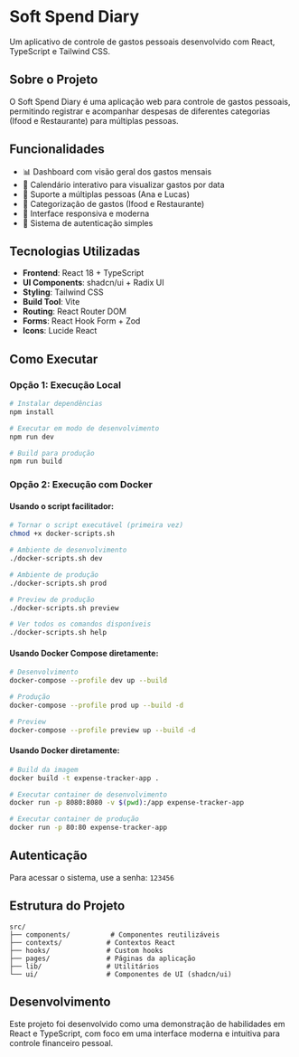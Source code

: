 # Soft Spend Diary

Um aplicativo de controle de gastos pessoais desenvolvido com React, TypeScript e Tailwind CSS.

## Sobre o Projeto

O Soft Spend Diary é uma aplicação web para controle de gastos pessoais, permitindo registrar e acompanhar despesas de diferentes categorias (Ifood e Restaurante) para múltiplas pessoas.

## Funcionalidades

- 📊 Dashboard com visão geral dos gastos mensais
- 📅 Calendário interativo para visualizar gastos por data
- 👥 Suporte a múltiplas pessoas (Ana e Lucas)
- 🍕 Categorização de gastos (Ifood e Restaurante)
- 📱 Interface responsiva e moderna
- 🔐 Sistema de autenticação simples

## Tecnologias Utilizadas

- **Frontend**: React 18 + TypeScript
- **UI Components**: shadcn/ui + Radix UI
- **Styling**: Tailwind CSS
- **Build Tool**: Vite
- **Routing**: React Router DOM
- **Forms**: React Hook Form + Zod
- **Icons**: Lucide React

## Como Executar

### Opção 1: Execução Local

```bash
# Instalar dependências
npm install

# Executar em modo de desenvolvimento
npm run dev

# Build para produção
npm run build
```

### Opção 2: Execução com Docker

#### Usando o script facilitador:
```bash
# Tornar o script executável (primeira vez)
chmod +x docker-scripts.sh

# Ambiente de desenvolvimento
./docker-scripts.sh dev

# Ambiente de produção
./docker-scripts.sh prod

# Preview de produção
./docker-scripts.sh preview

# Ver todos os comandos disponíveis
./docker-scripts.sh help
```

#### Usando Docker Compose diretamente:
```bash
# Desenvolvimento
docker-compose --profile dev up --build

# Produção
docker-compose --profile prod up --build -d

# Preview
docker-compose --profile preview up --build -d
```

#### Usando Docker diretamente:
```bash
# Build da imagem
docker build -t expense-tracker-app .

# Executar container de desenvolvimento
docker run -p 8080:8080 -v $(pwd):/app expense-tracker-app

# Executar container de produção
docker run -p 80:80 expense-tracker-app
```

## Autenticação

Para acessar o sistema, use a senha: `123456`

## Estrutura do Projeto

```
src/
├── components/          # Componentes reutilizáveis
├── contexts/           # Contextos React
├── hooks/              # Custom hooks
├── pages/              # Páginas da aplicação
├── lib/                # Utilitários
└── ui/                 # Componentes de UI (shadcn/ui)
```

## Desenvolvimento

Este projeto foi desenvolvido como uma demonstração de habilidades em React e TypeScript, com foco em uma interface moderna e intuitiva para controle financeiro pessoal.
